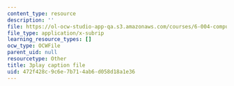 ```yaml
---
content_type: resource
description: ''
file: https://ol-ocw-studio-app-qa.s3.amazonaws.com/courses/6-004-computation-structures-spring-2017/472f428c9c6e7b714ab6d058d18a1e36_ffgPLOLPCYU.srt
file_type: application/x-subrip
learning_resource_types: []
ocw_type: OCWFile
parent_uid: null
resourcetype: Other
title: 3play caption file
uid: 472f428c-9c6e-7b71-4ab6-d058d18a1e36
---
```

